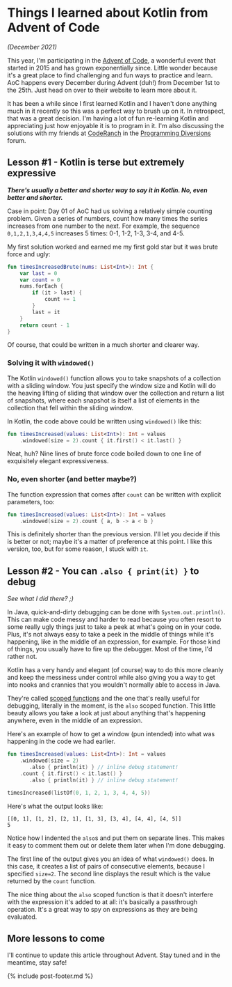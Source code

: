 # Things I learned about Kotlin from Advent of Code

_(December 2021)_

This year, I'm participating in the [Advent of Code](https://adventofcode.com/2021/), a wonderful event that started in
2015 and has grown exponentially since. Little wonder because it's a great place to find challenging and fun ways to
practice and learn. AoC happens every December during Advent (duh!) from December 1st to the 25th. Just head on over to
their website to learn more about it.

It has been a while since I first learned Kotlin and I haven't done anything much in it recently so this was a perfect
way to brush up on it. In retrospect, that was a great decision. I'm having a lot of fun re-learning Kotlin and
appreciating just how enjoyable it is to program in it. I'm also discussing the solutions with my friends
at [CodeRanch](https://coderanch.com) in the [Programming Diversions](https://coderanch.com/f/71/Programming) forum.


## Lesson #1 - Kotlin is terse but extremely expressive

_**There's usually a better and shorter way to say it in Kotlin. No, even better and shorter.**_

Case in point: Day 01 of AoC had us solving a relatively simple counting problem. Given a series of numbers, count how
many times the series increases from one number to the next. For example, the sequence `0,1,2,1,3,4,4,5` increases 5
times: 0-1, 1-2, 1-3, 3-4, and 4-5.

My first solution worked and earned me my first gold star but it was brute force and ugly:

```kotlin
fun timesIncreasedBrute(nums: List<Int>): Int {
    var last = 0
    var count = 0
    nums.forEach {
        if (it > last) {
            count += 1
        }
        last = it
    }
    return count - 1
}
```

Of course, that could be written in a much shorter and clearer way.


### Solving it with `windowed()`

The Kotlin `windowed()` function allows you to take snapshots of a collection with a sliding window. You just specify
the window size and Kotlin will do the heaving lifting of sliding that window over the collection and return a list of
snapshots, where each snapshot is itself a list of elements in the collection that fell within the sliding window.

In Kotlin, the code above could be written using `windowed()` like this:

```kotlin
fun timesIncreased(values: List<Int>): Int = values
    .windowed(size = 2).count { it.first() < it.last() }
```

Neat, huh? Nine lines of brute force code boiled down to one line of exquisitely elegant expressiveness.

### No, even shorter (and better maybe?)

The function expression that comes after `count` can be written with explicit parameters, too:

```kotlin
fun timesIncreased(values: List<Int>): Int = values
    .windowed(size = 2).count { a, b -> a < b }
```

This is definitely shorter than the previous version. I'll let you decide if this is better or not; maybe it's a matter
of preference at this point. I like this version, too, but for some reason, I stuck with `it`.

## Lesson #2 - You can `.also { print(it) }` to debug

_See what I did there? ;)_

In Java, quick-and-dirty debugging can be done with `System.out.println()`. This can make code messy and harder to read
because you often resort to some really ugly things just to take a peek at what's going on in your code. Plus, it's not
always easy to take a peek in the middle of things while it's happening, like in the middle of an expression, for
example. For those kind of things, you usually have to fire up the debugger. Most of the time, I'd rather not.

Kotlin has a very handy and elegant (of course) way to do this more cleanly and keep the messiness under control while
also giving you a way to get into nooks and crannies that you wouldn't normally able to access in Java. 

They're called [scoped functions](https://kotlinlang.org/docs/scope-functions.html)
and the one that's really useful for debugging, literally in the moment, is the `also` scoped function. This little
beauty allows you take a look at just about anything that's happening anywhere, even in the middle of an expression.

Here's an example of how to get a window (pun intended) into what was happening in the code we had earlier.

```kotlin
fun timesIncreased(values: List<Int>): Int = values
    .windowed(size = 2)
       .also { println(it) } // inline debug statement!
    .count { it.first() < it.last() }
       .also { println(it) } // inline debug statement!

timesIncreased(listOf(0, 1, 2, 1, 3, 4, 4, 5))
```

Here's what the output looks like:
```text
[[0, 1], [1, 2], [2, 1], [1, 3], [3, 4], [4, 4], [4, 5]]
5
```

Notice how I indented the `also`s and put them on separate lines. This makes it easy to comment them out or delete them
later when I'm done debugging.

The first line of the output gives you an idea of what `windowed()` does. In this case, it creates a list of pairs of
consecutive elements, because I specified `size=2`. The second line displays the result which is the value returned by
the `count` function. 

The nice thing about the `also` scoped function is that it doesn't interfere with the expression it's added to at all:
it's basically a passthrough operation. It's a great way to spy on expressions as they are being evaluated.

## More lessons to come

I'll continue to update this article throughout Advent. Stay tuned and in the meantime, stay safe!

{% include post-footer.md %}
